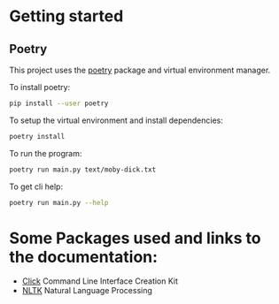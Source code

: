 # Getting started

## Poetry

This project uses the [poetry](https://python-poetry.org/docs/) package and virtual environment manager.

To install poetry:

```bash
pip install --user poetry
```

To setup the virtual environment and install dependencies:

```bash
poetry install
```

To run the program:

```bash
poetry run main.py text/moby-dick.txt
```

To get cli help:

```bash
poetry run main.py --help
```

# Some Packages used and links to the documentation:

* [Click](https://click.palletsprojects.com/en/8.1.x/#) Command Line Interface Creation Kit
* [NLTK](https://www.nltk.org/install.html) Natural Language Processing



